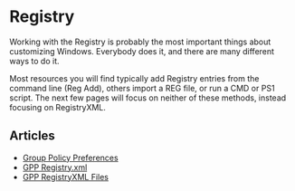 # Registry

Working with the Registry is probably the most important things about customizing Windows.  Everybody does it, and there are many different ways to do it.

Most resources you will find typically add Registry entries from the command line \(Reg Add\), others import a REG file, or run a CMD or PS1 script.  The next few pages will focus on neither of these methods, instead focusing on RegistryXML.

## Articles

* [Group Policy Preferences](group-policy-preferences.md)
* [GPP Registry.xml](gpp-registry.xml.md)
* [GPP RegistryXML Files](gpp-registryxml-files.md)



